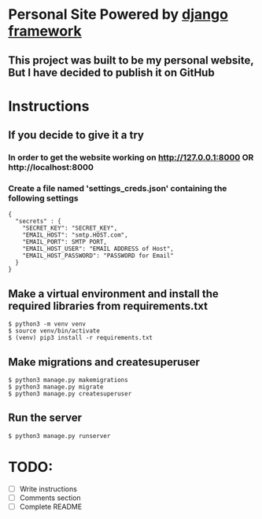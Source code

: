 # Personal Site Powered by [django framework](https://djangoproject.com)
## This project was built to be my personal website, But I have decided to publish it on GitHub 
# Instructions
## If you decide to give it a try
### In order to get the website working on http://127.0.0.1:8000 OR http://localhost:8000
### Create a file named 'settings_creds.json' containing the following settings
```
{
  "secrets" : {
    "SECRET_KEY": "SECRET_KEY",
    "EMAIL_HOST": "smtp.HOST.com",
    "EMAIL_PORT": SMTP PORT,
    "EMAIL_HOST_USER": "EMAIL ADDRESS of Host",
    "EMAIL_HOST_PASSWORD": "PASSWORD for Email"
  }
}
```
## Make a virtual environment and install the required libraries from requirements.txt
```
$ python3 -m venv venv
$ source venv/bin/activate
$ (venv) pip3 install -r requirements.txt
```
## Make migrations and createsuperuser  
``` 
$ python3 manage.py makemigrations
$ python3 manage.py migrate
$ python3 manage.py createsuperuser
```
## Run the server 
```
$ python3 manage.py runserver
```
# TODO: 
- [ ] Write instructions
- [ ] Comments section
- [ ] Complete README